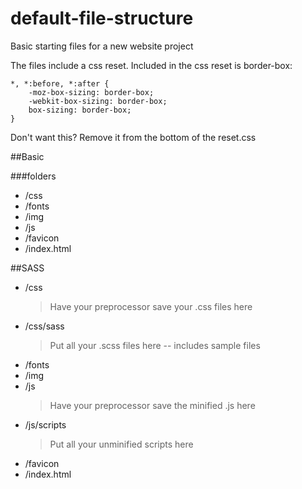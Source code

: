 default-file-structure
======================

Basic starting files for a new website project

The files include a css reset. Included in the css reset is border-box:

	*, *:before, *:after {
		-moz-box-sizing: border-box; 
		-webkit-box-sizing: border-box; 
		box-sizing: border-box;
	}

Don't want this? Remove it from the bottom of the reset.css



##Basic

###folders
* /css
* /fonts
* /img
* /js
* /favicon
* /index.html

##SASS

* /css
	>Have your preprocessor save your .css files here
* /css/sass
	>Put all your .scss files here -- includes sample files
* /fonts
* /img
* /js
	>Have your preprocessor save the minified .js here
* /js/scripts
	>Put all your unminified scripts here 
* /favicon
* /index.html




